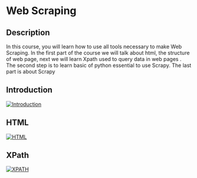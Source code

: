 # Web Scraping

## Description

In this course, you will learn how to use all tools necessary to make Web Scraping. In the first part of the course we will talk about html, the structure of web page, next we will learn Xpath used to query data in web pages . The second step is to learn basic of python essential to use Scrapy. The last part is about Scrapy

## Introduction

[![Introduction](http://img.youtube.com/vi/Vngufx67QSw/0.jpg)](http://www.youtube.com/watch?v=Vngufx67QSw "https://i9.ytimg.com/vi/Vngufx67QSw/mq1.jpg?sqp=CKi0x_QF&rs=AOn4CLBF9GJI8PCKn7h-yFKmWUSHWRr3SQ")

## HTML

[![HTML](http://img.youtube.com/vi/ddfmxaIAsQ4/0.jpg)](http://www.youtube.com/watch?v=ddfmxaIAsQ4 "https://i9.ytimg.com/vi/ddfmxaIAsQ4/mq1.jpg?sqp=CKG2x_QF&rs=AOn4CLCXQviH9ojm7sOB4BQ-RVIZzoYL4A")

## XPath

[![XPATH](http://img.youtube.com/vi/hQBTot17e_U/0.jpg)](http://www.youtube.com/watch?v=hQBTot17e_U "https://i9.ytimg.com/vi/hQBTot17e_U/mq1.jpg?sqp=CN22x_QF&rs=AOn4CLBfIEa8G2Ke2edpb6ToLONS8jGtZA")
